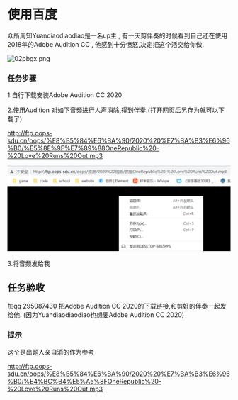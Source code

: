# 使用百度

众所周知Yuandiaodiaodiao是一名up主 , 有一天剪伴奏的时候看到自己还在使用2018年的Adobe Audition CC , 他感到十分愤怒,决定把这个活交给你做.



![02pbgx.png](https://s1.ax1x.com/2020/10/12/02pbgx.png)

### 任务步骤

1.自行下载安装Adobe Audition CC 2020

2.使用Audition 对如下音频进行人声消除,得到伴奏.(打开网页后另存为就可以下载了)

http://ftp.oops-sdu.cn/oops/%E8%B5%84%E6%BA%90/2020%20%E7%BA%B3%E6%96%B0/%E5%8E%9F%E7%89%88OneRepublic%20-%20Love%20Runs%20Out.mp3

![image-20201025105419295](题目十一.assets/image-20201025105419295.png)

3.将音频发给我

## 任务验收

加qq 295087430 把Adobe Audition CC 2020的下载链接,和剪好的伴奏一起发给他. (因为Yuandiaodiaodiao也想要Adobe Audition CC 2020)

### 提示

这个是出题人亲自消的作为参考

http://ftp.oops-sdu.cn/oops/%E8%B5%84%E6%BA%90/2020%20%E7%BA%B3%E6%96%B0/%E4%BC%B4%E5%A5%8FOneRepublic%20-%20Love%20Runs%20Out.mp3